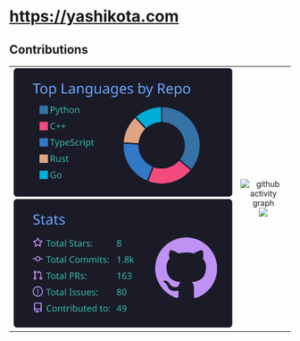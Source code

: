 # https://yashikota.com

## Contributions

<table align="center">
  <tr>
    <td>
      <img src="https://raw.githubusercontent.com/yashikota/yashikota/master/profile-summary-card-output/tokyonight/1-repos-per-language.svg" alt="repos-per-languages">
      <img src="https://raw.githubusercontent.com/yashikota/yashikota/master/profile-summary-card-output/tokyonight/3-stats.svg" alt="repos-per-languages" alt="stat">
    </td>
    <td align="center">
      <img src="https://github-readme-activity-graph.vercel.app/graph?username=yashikota&bg_color=000000&color=affdb1&line=affdb1&point=affdb1&area=true&hide_border=true" alt="github activity graph">
      <img src="https://streak-stats.demolab.com?user=yashikota&theme=dark&hide_border=true&date_format=%5BY.%5Dn.j">
    </td>
  </tr>
</table>
